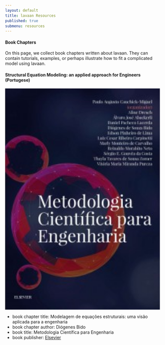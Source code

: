 ```yaml
---
layout: default
title: lavaan Resources
published: true
submenu: resources
---
```


#### Book Chapters ####
On this page, we collect book chapters written about lavaan. They can contain
tutorials, examples, or perhaps illustrate how to fit a complicated model
using lavaan.

#### Structural Equation Modeling: an applied approach for Engineers (Portugese) ####
<div class="container">
  <div class="three columns">
    <img src="bido.jpg" alt="Bido book chapter" width="100%">
  </div>
  <div class="ten columns">
  <ul>
    <li>book chapter title: Modelagem de equa&ccedil;&otilde;es estruturais: uma vis&atilde;o aplicada para a engenharia</li>
    <li>book chapter author: Di&oacute;genes Bido</li>
    <li>book title: Metodologia Cient&iacute;fica para Engenharia</li>
    <li>book publisher: <a href="https://www.grupogen.com.br/metodologia-cientifica-para-engenharia">Elsevier</a></li>
  </ul>
  </div>
</div>
&nbsp;

